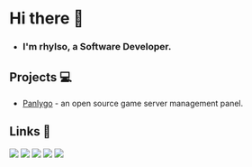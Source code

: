 # Hi there 👋
- ### I'm rhylso, a Software Developer.

## Projects 💻
- [Panlygo](https://github.com/panlygo) - an open source game server management panel.

## Links 🔗
![](https://img.shields.io/badge/Mastodon-red?style=for-the-badge)
![](https://img.shields.io/badge/Discord-red?style=for-the-badge)
![](https://img.shields.io/badge/YouTube-red?style=for-the-badge)
![](https://img.shields.io/badge/Website-red?style=for-the-badge)
![](https://komarev.com/ghpvc/?username=rhylso&style=for-the-badge)
